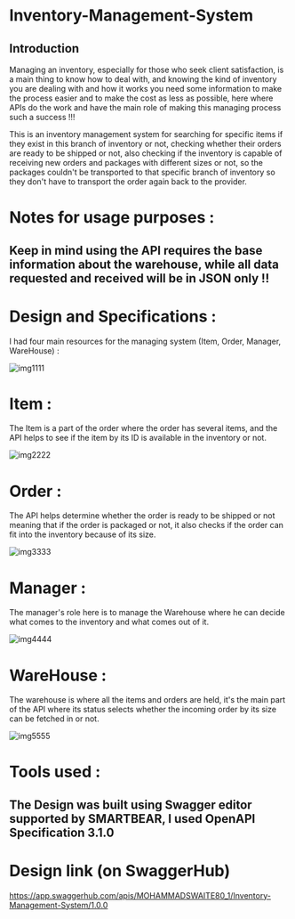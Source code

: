 # Inventory-Management-System

## Introduction
Managing an inventory, especially for those who seek client satisfaction, is a main thing to know how to deal with, and knowing the kind of inventory you are dealing with and how it works you need some information to make the process easier and to make the cost as less as possible, here where APIs do the work and have the main role of making this managing process such a success !!!

This is an inventory management system for searching for specific items if they exist in this branch of inventory or not, checking whether their orders are ready to be shipped or not, also checking if the inventory is capable of receiving new orders and packages with different sizes or not, so the packages couldn't be transported to that specific branch of inventory so they don't have to transport the order again back to the provider.

# Notes for usage purposes :
## Keep in mind using the API requires the base information about the warehouse, while all data requested and received will be in JSON only !!



# Design and Specifications :

I had four main resources for the managing system (Item, Order, Manager, WareHouse) :


![img1111](https://github.com/kevinhamood/Inventory-Management-System/assets/54774286/fc9ab23b-7d8e-4b11-a66b-24fd26462756)


# Item :
The Item is a part of the order where the order has several items, and the API helps to see if the item by its ID is available in the inventory or not.

![img2222](https://github.com/kevinhamood/Inventory-Management-System-/assets/54774286/73954657-8ef6-49ea-afac-cffd5e98f7e1)



# Order :

The API helps determine whether the order is ready to be shipped or not meaning that if the order is packaged or not, it also checks if the order can fit into the inventory because of its size.


![img3333](https://github.com/kevinhamood/Inventory-Management-System-/assets/54774286/4d8c2843-607b-42d6-8a45-a5ade3c07366)



# Manager :

The manager's role here is to manage the Warehouse where he can decide what comes to the inventory and what comes out of it.

![img4444](https://github.com/kevinhamood/Inventory-Management-System/assets/54774286/db56c93d-d5e7-43bc-8996-4b565847cdf6)


# WareHouse :

The warehouse is where all the items and orders are held, it's the main part of the API where its status selects whether the incoming order by its size can be fetched in or not.

![img5555](https://github.com/kevinhamood/Inventory-Management-System-/assets/54774286/dc77803d-8e2e-402d-a817-97a1ac676c20)


# Tools used :
## The Design was built using Swagger editor supported by SMARTBEAR, I used OpenAPI Specification 3.1.0 

# Design link (on SwaggerHub)
https://app.swaggerhub.com/apis/MOHAMMADSWAITE80_1/Inventory-Management-System/1.0.0
